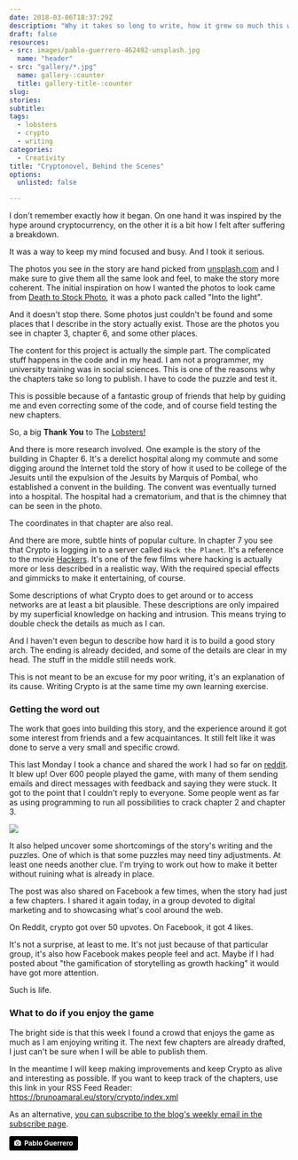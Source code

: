 ```yaml
---
date: 2018-03-06T18:37:29Z
description: "Why it takes so long to write, how it grew so much this week, what to do if you like it."
draft: false
resources: 
- src: images/pablo-guerrero-462492-unsplash.jpg
  name: "header"
- src: "gallery/*.jpg"
  name: gallery-:counter
  title: gallery-title-:counter
slug:
stories:
subtitle: 
tags: 
  - lobsters
  - crypto
  - writing
categories: 
  - Creativity
title: "Cryptonovel, Behind the Scenes"
options:
  unlisted: false

---
```


I don't remember exactly how it began. On one hand it was inspired by the hype around cryptocurrency, on the other it is a bit how I felt after suffering a breakdown.

It was a way to keep my mind focused and busy. And I took it serious. 

The photos you see in the story are hand picked from <a href="https://unsplash.com">unsplash.com</a> and I make sure to give them all the same look and feel, to make the story more coherent. The initial inspiration on how I wanted the photos to look came from [Death to Stock Photo](https://deathtothestockphoto.com/), it was a photo pack called "Into the light".

And it doesn't stop there. Some photos just couldn't be found and some places that I describe in the story actually exist. Those are the photos you see in chapter 3, chapter 6, and some other places.

The content for this project is actually the simple part. The complicated stuff happens in the code and in my head. I am not a programmer, my university training was in social sciences. This is one of the reasons why the chapters take so long to publish. I have to code the puzzle and test it.

This is possible because of a fantastic group of friends that help by guiding me and even correcting some of the code, and of course field testing the new chapters. 

So, a big **Thank You** to The <a href="/tags/lobsters/">Lobsters!</a>

And there is more research involved. One example is the story of the building in Chapter 6. It's a derelict hospital along my commute and some digging around the Internet told the story of how it used to be college of the Jesuits until the expulsion of the Jesuits by Marquis of Pombal, who established a convent in the building. The convent was eventually turned into a hospital. The hospital had a crematorium, and that is the chimney that can be seen in the photo. 

The coordinates in that chapter are also real.

And there are more, subtle hints of popular culture. In chapter 7 you see that Crypto is logging in to a server called `Hack the Planet`. It's a reference to the movie [Hackers](http://www.imdb.com/title/tt0113243/). It's one of the few films where hacking is actually more or less described in a realistic way. With the required special effects and gimmicks to make it entertaining, of course.

Some descriptions of what Crypto does to get around or to access networks are at least a bit plausible. These descriptions are only impaired by my superficial knowledge on hacking and intrusion. This means trying to double check the details as much as I can.

And I haven't even begun to describe how hard it is to build a good story arch. The ending is already decided, and some of the details are clear in my head. The stuff in the middle still needs work.

This is not meant to be an excuse for my poor writing, it's an explanation of its cause. Writing Crypto is at the same time my own learning exercise.

### Getting the word out

The work that goes into building this story, and the experience around it got some interest from friends and a few acquaintances. It still felt like it was done to serve a very small and specific crowd.

This last Monday I took a chance and shared the work I had so far on [reddit](https://www.reddit.com/r/portugal/comments/824rm7/nesta_hist%C3%B3ria_cada_cap%C3%ADtulo_est%C3%A1_bloqueado_at%C3%A9/). It blew up! Over 600 people played the game, with many of them sending emails and direct messages with feedback and saying they were stuck. It got to the point that I couldn't reply to everyone. Some people went as far as using programming to run all possibilities to crack chapter 2 and chapter 3.

![](images/analytics-data.png)

It also helped uncover some shortcomings of the story's writing and the puzzles. One of which is that some puzzles may need tiny adjustments. At least one needs another clue. I'm trying to work out how to make it better without ruining what is already in place.

The post was also shared on Facebook a few times, when the story had just a few chapters. I shared it again today, in a group devoted to digital marketing and to showcasing what's cool around the web.

On Reddit, crypto got over 50 upvotes. On Facebook, it got 4 likes.

It's not a surprise, at least to me. It's not just because of that particular group, it's also how Facebook makes people feel and act. Maybe if I had posted about "the gamification of storytelling as growth hacking" it would have got more attention.

Such is life.

### What to do if you enjoy the game

The bright side is that this week I found a crowd that enjoys the game as much as I am enjoying writing it. The next few chapters are already drafted, I just can't be sure when I will be able to publish them. 

In the meantime I will keep making improvements and keep Crypto as alive and interesting as possible. If you want to keep track of the chapters, use this link in your RSS Feed Reader: https://brunoamaral.eu/story/crypto/index.xml

As an alternative, [you can subscribe to the blog's weekly email in the subscribe page](/page/subscribe/).

<a style="background-color:black;color:white;text-decoration:none;padding:4px 6px;font-family:-apple-system, BlinkMacSystemFont, &quot;San Francisco&quot;, &quot;Helvetica Neue&quot;, Helvetica, Ubuntu, Roboto, Noto, &quot;Segoe UI&quot;, Arial, sans-serif;font-size:12px;font-weight:bold;line-height:1.2;display:inline-block;border-radius:3px;" href="https://unsplash.com/@pablothewarrior?utm_medium=referral&amp;utm_campaign=photographer-credit&amp;utm_content=creditBadge" target="_blank" rel="noopener noreferrer" title="Download free do whatever you want high-resolution photos from Pablo Guerrero"><span style="display:inline-block;padding:2px 3px;"><svg xmlns="http://www.w3.org/2000/svg" style="height:12px;width:auto;position:relative;vertical-align:middle;top:-1px;fill:white;" viewBox="0 0 32 32"><title>unsplash-logo</title><path d="M20.8 18.1c0 2.7-2.2 4.8-4.8 4.8s-4.8-2.1-4.8-4.8c0-2.7 2.2-4.8 4.8-4.8 2.7.1 4.8 2.2 4.8 4.8zm11.2-7.4v14.9c0 2.3-1.9 4.3-4.3 4.3h-23.4c-2.4 0-4.3-1.9-4.3-4.3v-15c0-2.3 1.9-4.3 4.3-4.3h3.7l.8-2.3c.4-1.1 1.7-2 2.9-2h8.6c1.2 0 2.5.9 2.9 2l.8 2.4h3.7c2.4 0 4.3 1.9 4.3 4.3zm-8.6 7.5c0-4.1-3.3-7.5-7.5-7.5-4.1 0-7.5 3.4-7.5 7.5s3.3 7.5 7.5 7.5c4.2-.1 7.5-3.4 7.5-7.5z"></path></svg></span><span style="display:inline-block;padding:2px 3px;">Pablo Guerrero</span></a>


<!-- evah balogh
<a style="background-color:black;color:white;text-decoration:none;padding:4px 6px;font-family:-apple-system, BlinkMacSystemFont, &quot;San Francisco&quot;, &quot;Helvetica Neue&quot;, Helvetica, Ubuntu, Roboto, Noto, &quot;Segoe UI&quot;, Arial, sans-serif;font-size:12px;font-weight:bold;line-height:1.2;display:inline-block;border-radius:3px;" href="https://unsplash.com/@evabalogh?utm_medium=referral&amp;utm_campaign=photographer-credit&amp;utm_content=creditBadge" target="_blank" rel="noopener noreferrer" title="Download free do whatever you want high-resolution photos from Éva Balogh"><span style="display:inline-block;padding:2px 3px;"><svg xmlns="http://www.w3.org/2000/svg" style="height:12px;width:auto;position:relative;vertical-align:middle;top:-1px;fill:white;" viewBox="0 0 32 32"><title>unsplash-logo</title><path d="M20.8 18.1c0 2.7-2.2 4.8-4.8 4.8s-4.8-2.1-4.8-4.8c0-2.7 2.2-4.8 4.8-4.8 2.7.1 4.8 2.2 4.8 4.8zm11.2-7.4v14.9c0 2.3-1.9 4.3-4.3 4.3h-23.4c-2.4 0-4.3-1.9-4.3-4.3v-15c0-2.3 1.9-4.3 4.3-4.3h3.7l.8-2.3c.4-1.1 1.7-2 2.9-2h8.6c1.2 0 2.5.9 2.9 2l.8 2.4h3.7c2.4 0 4.3 1.9 4.3 4.3zm-8.6 7.5c0-4.1-3.3-7.5-7.5-7.5-4.1 0-7.5 3.4-7.5 7.5s3.3 7.5 7.5 7.5c4.2-.1 7.5-3.4 7.5-7.5z"></path></svg></span><span style="display:inline-block;padding:2px 3px;">Éva Balogh</span></a>

-->